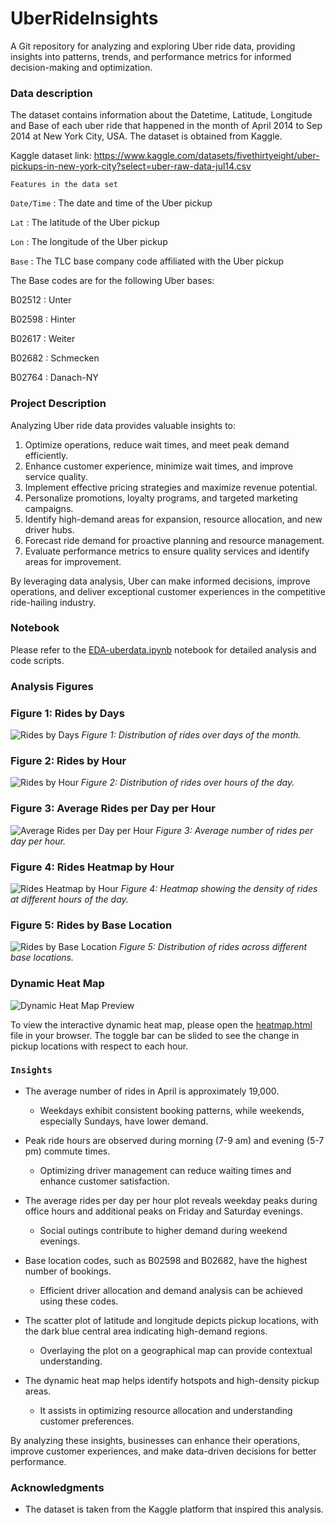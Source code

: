 # UberRideInsights
A Git repository for analyzing and exploring Uber ride data, providing insights into patterns, trends, and performance metrics for informed decision-making and optimization.

### Data description
The dataset contains information about the Datetime, Latitude, Longitude and Base of each uber ride that happened in the month of April 2014 to Sep 2014 at New York City, USA. The dataset is obtained from Kaggle.

Kaggle dataset link: https://www.kaggle.com/datasets/fivethirtyeight/uber-pickups-in-new-york-city?select=uber-raw-data-jul14.csv

`Features in the data set`

`Date/Time` : The date and time of the Uber pickup

`Lat` : The latitude of the Uber pickup

`Lon` : The longitude of the Uber pickup

`Base` : The TLC base company code affiliated with the Uber pickup

The Base codes are for the following Uber bases:

B02512 : Unter

B02598 : Hinter

B02617 : Weiter

B02682 : Schmecken

B02764 : Danach-NY

### Project Description
Analyzing Uber ride data provides valuable insights to:

1. Optimize operations, reduce wait times, and meet peak demand efficiently.
2. Enhance customer experience, minimize wait times, and improve service quality.
3. Implement effective pricing strategies and maximize revenue potential.
4. Personalize promotions, loyalty programs, and targeted marketing campaigns.
5. Identify high-demand areas for expansion, resource allocation, and new driver hubs.
6. Forecast ride demand for proactive planning and resource management.
7. Evaluate performance metrics to ensure quality services and identify areas for improvement.

By leveraging data analysis, Uber can make informed decisions, improve operations, and deliver exceptional customer experiences in the competitive ride-hailing industry.

### Notebook

Please refer to the [EDA-uberdata.ipynb](EDA-uberdata.ipynb) notebook for detailed analysis and code scripts.

### Analysis Figures

### Figure 1: Rides by Days

![Rides by Days](rides_days.png)
*Figure 1: Distribution of rides over days of the month.*

### Figure 2: Rides by Hour

![Rides by Hour](rides_hour.png)
*Figure 2: Distribution of rides over hours of the day.*

### Figure 3: Average Rides per Day per Hour

![Average Rides per Day per Hour](avgrides_day_hour.png)
*Figure 3: Average number of rides per day per hour.*

### Figure 4: Rides Heatmap by Hour

![Rides Heatmap by Hour](rides_heatmap_hour.png)
*Figure 4: Heatmap showing the density of rides at different hours of the day.*

### Figure 5: Rides by Base Location

![Rides by Base Location](rides_base.png)
*Figure 5: Distribution of rides across different base locations.*

### Dynamic Heat Map

![Dynamic Heat Map Preview](heatmap_preview.png)

To view the interactive dynamic heat map, please open the [heatmap.html](heatmap.html) file in your browser. The toggle bar can be slided to see the change in pickup locations with respect to each hour.


### `Insights`

- The average number of rides in April is approximately 19,000.

    - Weekdays exhibit consistent booking patterns, while weekends, especially Sundays, have lower demand.

- Peak ride hours are observed during morning (7-9 am) and evening (5-7 pm) commute times.

    - Optimizing driver management can reduce waiting times and enhance customer satisfaction.

- The average rides per day per hour plot reveals weekday peaks during office hours and additional peaks on Friday and Saturday evenings.

    - Social outings contribute to higher demand during weekend evenings.

- Base location codes, such as B02598 and B02682, have the highest number of bookings.

    - Efficient driver allocation and demand analysis can be achieved using these codes.

- The scatter plot of latitude and longitude depicts pickup locations, with the dark blue central area indicating high-demand regions.

    - Overlaying the plot on a geographical map can provide contextual understanding.

- The dynamic heat map helps identify hotspots and high-density pickup areas.

    - It assists in optimizing resource allocation and understanding customer preferences.

By analyzing these insights, businesses can enhance their operations, improve customer experiences, and make data-driven decisions for better performance.


### Acknowledgments

- The dataset is taken from the Kaggle platform that inspired this analysis.
